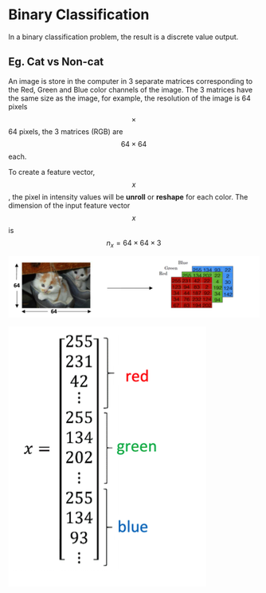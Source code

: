 # Binary Classification

In a binary classification problem, the result is a discrete value output.

## Eg. Cat vs Non-cat

An image is store in the computer in 3 separate matrices corresponding to the Red, Green and Blue color channels of the image. The 3 matrices have the same size as the image, for example, the resolution of the image is 64 pixels $$\times$$ 64 pixels, the 3 matrices \(RGB\) are $$64 \times 64$$ each.

To create a feature vector, $$x$$, the pixel in intensity values will be **unroll** or **reshape** for each color. The dimension of the input feature vector $$x$$ is $$n_x = 64 \times 64 \times 3$$

![](/assets/Snip20180125_5.png)

![](/assets/Snip20180125_7.png)

